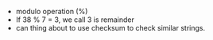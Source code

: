 - modulo operation (%)
- If 38 % 7 = 3, we call 3 is remainder
- can thing about to use checksum to check similar strings.